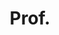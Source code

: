 ---
name: Richard Hartley
title: Prof.
email: Richard.Hartley@anu.edu.au
website: http://users.cecs.anu.edu.au/~hartley/
note: Australian National University
category: Senior Visiting Researcher
photo: 
---